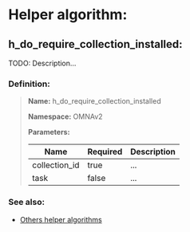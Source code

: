 # Helper algorithm:

## h_do_require_collection_installed:

TODO: Description...
    
### Definition:

> **Name:** h_do_require_collection_installed
> 
> **Namespace:** OMNAv2
>
> **Parameters:**
> 
> | Name | Required | Description |
> | --- | --- | --- |
> | collection_id | true | ... |
> | task | false | ... |

### See also:
* [Others helper algorithms](overview?id=h_do_require_collection_installed)